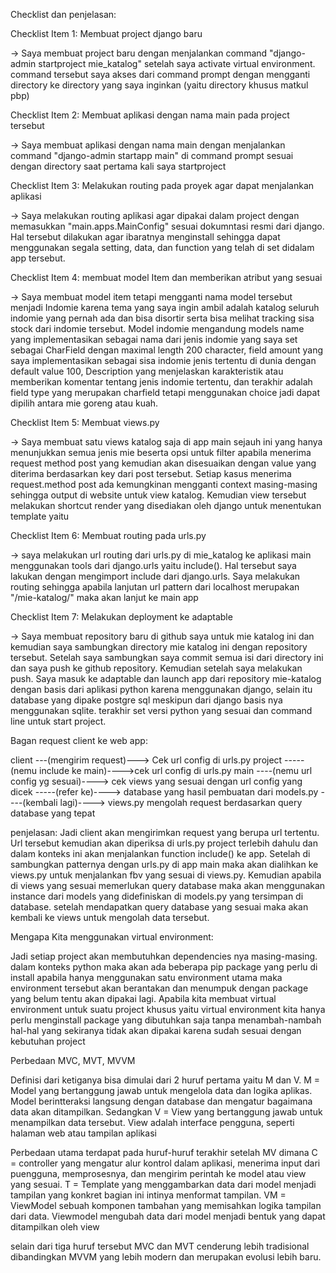 Checklist dan penjelasan:

Checklist Item 1: Membuat project django baru

-> Saya membuat project baru dengan menjalankan command "django-admin startproject mie_katalog" setelah saya activate virtual environment. command tersebut saya akses dari command prompt dengan mengganti directory ke directory yang saya inginkan (yaitu directory khusus matkul pbp)

Checklist Item 2: Membuat aplikasi dengan nama main pada project tersebut

-> Saya membuat aplikasi dengan nama main dengan menjalankan command "django-admin startapp main" di command prompt sesuai dengan directory saat pertama kali saya startproject

Checklist Item 3: Melakukan routing pada proyek agar dapat menjalankan aplikasi

-> Saya melakukan routing aplikasi agar dipakai dalam project dengan memasukkan "main.apps.MainConfig" sesuai dokumntasi resmi dari django. Hal tersebut dilakukan agar ibaratnya menginstall sehingga dapat menggunakan segala setting, data, dan function yang telah di set didalam app tersebut. 

Checklist Item 4: membuat model Item dan memberikan atribut yang sesuai

-> Saya membuat model item tetapi mengganti nama model tersebut menjadi Indomie karena tema yang saya ingin ambil adalah katalog seluruh indomie yang pernah ada dan bisa disortir serta bisa melihat tracking sisa stock dari indomie tersebut. Model indomie mengandung models name yang implementasikan sebagai nama dari jenis indomie yang saya set sebagai CharField dengan maximal length 200 character, field amount yang saya implementasikan sebagai sisa indomie jenis tertentu di dunia dengan default value 100, Description yang menjelaskan karakteristik atau memberikan komentar tentang jenis indomie tertentu, dan terakhir adalah field type yang merupakan charfield tetapi menggunakan choice jadi dapat dipilih antara mie goreng atau kuah.

Checklist Item 5: Membuat views.py

-> Saya membuat satu views katalog saja di app main sejauh ini yang hanya menunjukkan semua jenis mie beserta opsi untuk filter apabila menerima request method post yang kemudian akan disesuaikan dengan value yang diterima berdasarkan key dari post tersebut. Setiap kasus menerima request.method post ada kemungkinan mengganti context masing-masing sehingga output di website untuk view katalog. Kemudian view tersebut melakukan shortcut render yang disediakan oleh django untuk menentukan template yaitu 

Checklist Item 6: Membuat routing pada urls.py

-> saya melakukan url routing dari urls.py di mie_katalog ke aplikasi main menggunakan tools dari django.urls yaitu include(). Hal tersebut saya lakukan dengan mengimport include dari django.urls. Saya melakukan routing sehingga apabila lanjutan url pattern dari localhost merupakan "/mie-katalog/" maka akan lanjut ke main app

Checklist Item 7: Melakukan deployment ke adaptable

-> Saya membuat repository baru di github saya untuk mie katalog ini dan kemudian saya sambungkan directory mie katalog ini dengan repository tersebut. Setelah saya sambungkan saya commit semua isi dari directory ini dan saya push ke github repository. Kemudian setelah saya melakukan push. Saya masuk ke adaptable dan launch app dari repository mie-katalog dengan basis dari aplikasi python karena menggunakan django, selain itu database yang dipake postgre sql meskipun dari django basis nya menggunakan sqlite. terakhir set versi python yang sesuai dan command line untuk start project.

Bagan request client ke web app:

client ---(mengirim request)---> Cek url config di urls.py project -----(nemu include ke main)---->cek url config di urls.py main ----(nemu url config yg sesuai)----> cek views yang sesuai dengan url config yang dicek -----(refer ke)----> database yang hasil pembuatan dari models.py ----(kembali lagi)----> views.py mengolah request berdasarkan query database yang tepat

penjelasan: Jadi client akan mengirimkan request yang berupa url tertentu. Url tersebut kemudian akan diperiksa di urls.py project terlebih dahulu dan dalam konteks ini akan menjalankan function include() ke app. Setelah di sambungkan patternya dengan urls.py di app main maka akan dialihkan ke views.py untuk menjalankan fbv yang sesuai di views.py. Kemudian apabila di views yang sesuai memerlukan query database maka akan menggunakan instance dari models yang didefiniskan di models.py yang tersimpan di database. setelah mendapatkan query database yang sesuai maka akan kembali ke views untuk mengolah data tersebut.

Mengapa Kita menggunakan virtual environment:

Jadi setiap project akan membutuhkan dependencies nya masing-masing. dalam konteks python maka akan ada beberapa pip package yang perlu di install apabila hanya menggunakan satu environment utama maka environment tersebut akan berantakan dan menumpuk dengan package yang belum tentu akan dipakai lagi. Apabila kita membuat virtual environment untuk suatu project khusus yaitu virtual environment kita hanya perlu menginstall package yang dibutuhkan saja tanpa menambah-nambah hal-hal yang sekiranya tidak akan dipakai karena sudah sesuai dengan kebutuhan project

Perbedaan MVC, MVT, MVVM

Definisi dari ketiganya bisa dimulai dari 2 huruf pertama yaitu M dan V. M = Model yang bertanggung jawab untuk mengelola data dan logika aplikas. Model berintteraksi langsung dengan database dan mengatur bagaimana data akan ditampilkan. Sedangkan V = View yang bertanggung jawab untuk menampilkan data tersebut. View adalah interface pengguna, seperti halaman web atau tampilan aplikasi

Perbedaan utama terdapat pada huruf-huruf terakhir setelah MV dimana C = controller yang mengatur alur kontrol dalam aplikasi, menerima input dari puengguna, memprosesnya, dan mengirim perintah ke model atau view yang sesuai. T = Template yang menggambarkan data dari model menjadi tampilan yang konkret bagian ini intinya menformat tampilan. VM = ViewModel sebuah komponen tambahan yang memisahkan logika tampilan dari data. Viewmodel mengubah data dari model menjadi bentuk yang dapat ditampilkan oleh view

selain dari tiga huruf tersebut MVC dan MVT cenderung lebih tradisional dibandingkan MVVM yang lebih modern dan merupakan evolusi lebih baru.